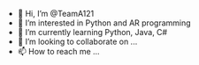 - 👋 Hi, I’m @TeamA121
- 👀 I’m interested in Python and AR programming
- 🌱 I’m currently learning Python, Java, C#
- 💞️ I’m looking to collaborate on ...
- 📫 How to reach me ...

<!---
TeamA121/TeamA121 is a ✨ special ✨ repository because its `README.md` (this file) appears on your GitHub profile.
You can click the Preview link to take a look at your changes.
--->
